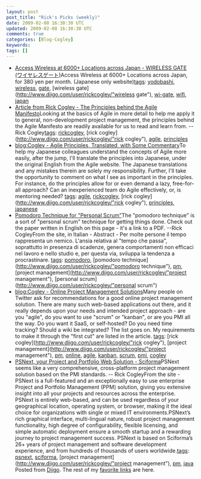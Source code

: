 ```yaml
---           
layout: post
post_title: "Rick's Picks (weekly)"
date: 2009-02-08 16:30:30 UTC
updated: 2009-02-08 16:30:30 UTC
comments: true
categories: [Blog-Cogley]
keywords: 
tags: []
---
```

 
- [Access Wireless at 6000+ Locations across Japan - WIRELESS GATE (ワイヤレスゲート)](http://www.tripletgate.com/wirelessgate/)Access Wireless at 6000+ Locations across Japan, for 380 yen per month. (Japanese only website)[tags](http://www.diigo.com/cloud/rickcogley): [yodobashi](http://www.diigo.com/user/rickcogley/yodobashi), [wireless](http://www.diigo.com/user/rickcogley/wireless), [gate](http://www.diigo.com/user/rickcogley/gate), [wireless gate](http://www.diigo.com/user/rickcogley/"wireless gate"), [wi-gate](http://www.diigo.com/user/rickcogley/wi-gate), [wifi](http://www.diigo.com/user/rickcogley/wifi), [japan](http://www.diigo.com/user/rickcogley/japan)
- [Article from Rick Cogley - The Principles behind the Agile Manifesto](http://rick.cogley.info/goodies/reference/rick-cogley-on-agile-principles.php)Looking at the basics of Agile in more detail to help me apply it to general, non-development project management, the principles behind the Agile Manifesto are readily available for us to read and learn from. -- Rick Cogley[tags](http://www.diigo.com/cloud/rickcogley): [rickcogley](http://www.diigo.com/user/rickcogley/rickcogley), [rick cogley](http://www.diigo.com/user/rickcogley/"rick cogley"), [agile](http://www.diigo.com/user/rickcogley/agile), [principles](http://www.diigo.com/user/rickcogley/principles)
- [blog:Cogley - Agile Principles, Translated, with Some Commentary](http://rick.cogley.info/blog/index.php?id=25519211953049763)To help my Japanese colleagues understand the concepts of Agile more easily, after the jump, I'll translate the principles into Japanese, under the original English from the Agile website. The Japanese translations and any mistakes therein are solely my responsibility. Further, I'll take the opportunity to comment on what I see as important in the principles. For instance, do the principles allow for or even demand a lazy, free-for-all approach? Can an inexperienced team do Agile effectively, or, is mentoring needed? [tags](http://www.diigo.com/cloud/rickcogley): [agile](http://www.diigo.com/user/rickcogley/agile), [rickcogley](http://www.diigo.com/user/rickcogley/rickcogley), [rick cogley](http://www.diigo.com/user/rickcogley/"rick cogley"), [principles](http://www.diigo.com/user/rickcogley/principles), [japanese](http://www.diigo.com/user/rickcogley/japanese)
- [Pomodoro Technique for "Personal Scrum"](http://www.tecnicadelpomodoro.it/tdp.html)The "pomodoro technique" is a sort of "personal scrum" technique for getting things done. Check out the paper written in English on this page - it's a link to a PDF. --Rick CogleyFrom the site, in Italian - Abstract - Per molte persone il tempo rappresenta un nemico. L'ansia relativa al "tempo che passa", soprattutto in presenza di scadenze, genera comportamenti non efficaci nel lavoro e nello studio e, per questa via, sviluppa la tendenza a procrastinare. [tags](http://www.diigo.com/cloud/rickcogley): [pomodoro](http://www.diigo.com/user/rickcogley/pomodoro), [pomodoro technique](http://www.diigo.com/user/rickcogley/"pomodoro technique"), [pm](http://www.diigo.com/user/rickcogley/pm), [project management](http://www.diigo.com/user/rickcogley/"project management"), [personal scrum](http://www.diigo.com/user/rickcogley/"personal scrum")
- [blog:Cogley - Online Project Management Solutions](http://rick.cogley.info/blog/index.php?id=2608523158900965833)Many people on Twitter ask for recommendations for a good online project management solution. There are many such web-based applications out there, and it really depends upon your needs and intended project approach - are you "agile", do you want to use "scrum" or "kanban", or are you PMI all the way. Do you want it SaaS, or self-hosted? Do you need time tracking? Should a wiki be integrated? The list goes on. My requirements to make it through the "first cut" are listed in the article. [tags](http://www.diigo.com/cloud/rickcogley): [rick cogley](http://www.diigo.com/user/rickcogley/"rick cogley"), [project management](http://www.diigo.com/user/rickcogley/"project management"), [pm](http://www.diigo.com/user/rickcogley/pm), [online](http://www.diigo.com/user/rickcogley/online), [agile](http://www.diigo.com/user/rickcogley/agile), [kanban](http://www.diigo.com/user/rickcogley/kanban), [scrum](http://www.diigo.com/user/rickcogley/scrum), [pmi](http://www.diigo.com/user/rickcogley/pmi), [cogley](http://www.diigo.com/user/rickcogley/cogley)
- [PSNext, your Project and Portfolio Web Solution - Sciforma](http://www.sciforma.com/page?id=4)PSNext seems like a very comprehensive, cross-platform project management solution based on the PMI standards. -- Rick CogleyFrom the site - PSNext is a full-featured and an exceptionally easy to use enterprise Project and Portfolio Management (PPM) solution, giving you extensive insight into all your projects and resources across the enterprise. PSNext is entirely web-based, and can be used regardless of your geographical location, operating system, or browser, making it the ideal choice for organizations with single or mixed IT environments.PSNext’s rich graphical interface, multi-lingual nature, robust project management functionality, high degree of configurability, flexible licensing, and simple automatic deployment ensure a smooth startup and a rewarding journey to project management success. PSNext is based on Sciforma’s 26+ years of project management and software development experience, and from hundreds of thousands of users worldwide.[tags](http://www.diigo.com/cloud/rickcogley): [psnext](http://www.diigo.com/user/rickcogley/psnext), [sciforma](http://www.diigo.com/user/rickcogley/sciforma), [project management](http://www.diigo.com/user/rickcogley/"project management"), [pm](http://www.diigo.com/user/rickcogley/pm), [java](http://www.diigo.com/user/rickcogley/java)
<br />Posted from [Diigo](http://www.diigo.com). The rest of my [favorite links](http://www.diigo.com/user/rickcogley) are here.